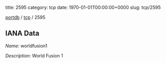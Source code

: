 title: 2595
category: tcp
date: 1970-01-01T00:00:00+0000
slug: tcp/2595

[portdb](/) / [tcp](/category/tcp.html) / 2595


## IANA Data

_Name:_ worldfusion1

_Description:_ World Fusion 1

